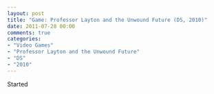 ```yaml
---
layout: post
title: "Game: Professor Layton and the Unwound Future (DS, 2010)"
date: 2011-07-28 00:00
comments: true
categories:
- "Video Games"
- "Professor Layton and the Unwound Future"
- "DS"
- "2010"
---
```


Started
